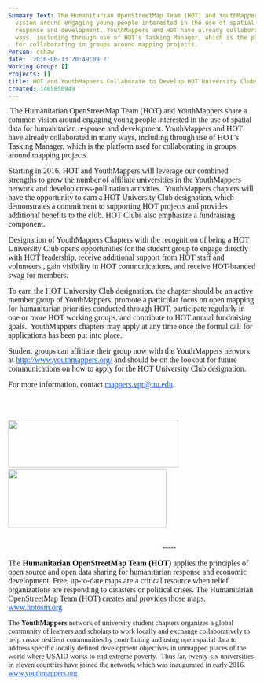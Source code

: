 ```yaml
---
Summary Text: The Humanitarian OpenStreetMap Team (HOT) and YouthMappers share a common
  vision around engaging young people interested in the use of spatial data for humanitarian
  response and development. YouthMappers and HOT have already collaborated in many
  ways, including through use of HOT’s Tasking Manager, which is the platform used
  for collaborating in groups around mapping projects.
Person: cshaw
date: '2016-06-13 20:49:09 Z'
Working Group: []
Projects: []
title: HOT and YouthMappers Collaborate to Develop HOT University Clubs
created: 1465850949
---
```

<p style="margin: 0in 0in 0pt;">&nbsp;<span style="font-family: 'Times New Roman',serif; mso-fareast-font-family: 'Times New Roman';"><font size="3">The Humanitarian OpenStreetMap Team (HOT) and YouthMappers share a common vision around engaging young people interested in the use of spatial data for humanitarian response and development. YouthMappers and HOT have already collaborated in many ways, including through use of HOT’s Tasking Manager, which is the platform used for collaborating in groups around mapping projects.</font></span></p><p><span style="font-family: 'Times New Roman',serif; mso-fareast-font-family: 'Times New Roman';"><font size="3">Starting in 2016, HOT and YouthMappers will leverage our combined strengths to grow the number of affiliate universities in the YouthMappers network and develop cross-pollination activities.<span style="mso-spacerun: yes;">&nbsp; </span>YouthMappers chapters will have the opportunity to earn a HOT University Club designation, which demonstrates a commitment to supporting HOT projects and provides additional benefits to the club. HOT Clubs also emphasize a fundraising component.</font></span></p><p><span style="font-family: 'Times New Roman',serif; mso-fareast-font-family: 'Times New Roman';"><font size="3">Designation of YouthMappers Chapters with the recognition of being a HOT University Club opens opportunities for the student group to engage directly with HOT leadership, receive additional support from HOT staff and volunteers,, gain visibility in HOT communications, and receive HOT-branded swag for members. </font></span></p><p style="margin: 0in 0in 0pt;"><span style="font-family: 'Times New Roman',serif; mso-fareast-font-family: 'Times New Roman';"><font size="3">To earn the HOT University Club designation, the chapter should be an active member group of YouthMappers, promote a particular focus on open mapping for humanitarian priorities conducted through HOT, participate regularly in one or more HOT working groups, and contribute to HOT annual fundraising goals.<span style="mso-spacerun: yes;">&nbsp; </span>YouthMappers chapters may apply at any time once the formal call for applications has been put into place. </font></span></p><p><span style="font-family: 'Times New Roman',serif; mso-fareast-font-family: 'Times New Roman';"><font size="3">Student groups can affiliate their group now with the YouthMappers network at </font></span><a href="http://www.youthmappers.org/"><span style="color: #1155cc; font-family: 'Times New Roman',serif; mso-fareast-font-family: 'Times New Roman';"><u><font size="3">http://www.youthmappers.org/</font></u></span></a><span style="font-family: 'Times New Roman',serif; mso-fareast-font-family: 'Times New Roman';"><font size="3"> and should be on the lookout for future communications on how to apply for the HOT University Club designation.</font></span></p><p><span style="font-family: 'Times New Roman',serif; mso-fareast-font-family: 'Times New Roman';"><font size="3">For more information, contact </font></span><a href="mailto:mappers.vpr@ttu.edu"><span style="color: #1155cc; font-family: 'Times New Roman',serif; mso-fareast-font-family: 'Times New Roman';"><u><font size="3">mappers.vpr@ttu.edu</font></u></span></a><span style="font-family: 'Times New Roman',serif; mso-fareast-font-family: 'Times New Roman';"><font size="3">.</font></span></p><p>&nbsp;</p><p style="margin: 0in 0in 0pt;"><font face="Arial" size="3">&nbsp;&nbsp;&nbsp;&nbsp;&nbsp;&nbsp;&nbsp;&nbsp;&nbsp;&nbsp;&nbsp;&nbsp;&nbsp;&nbsp;&nbsp;&nbsp;&nbsp;&nbsp;&nbsp;&nbsp;&nbsp;&nbsp;&nbsp;&nbsp;&nbsp;&nbsp;&nbsp;&nbsp;&nbsp;&nbsp;&nbsp;&nbsp;&nbsp;&nbsp;&nbsp;&nbsp;&nbsp;&nbsp;&nbsp;&nbsp;&nbsp;&nbsp;&nbsp;&nbsp;&nbsp;&nbsp;&nbsp;&nbsp;&nbsp;&nbsp;&nbsp;&nbsp;&nbsp;&nbsp;&nbsp;&nbsp;&nbsp;&nbsp;&nbsp;&nbsp;&nbsp;&nbsp;&nbsp;&nbsp;&nbsp;&nbsp;&nbsp;&nbsp;&nbsp;&nbsp;&nbsp;&nbsp;&nbsp;&nbsp;&nbsp;&nbsp;&nbsp;&nbsp;&nbsp;&nbsp;&nbsp;&nbsp;&nbsp;&nbsp;&nbsp;&nbsp;&nbsp;&nbsp;&nbsp;&nbsp;&nbsp;&nbsp;&nbsp;&nbsp;&nbsp;&nbsp;&nbsp;&nbsp;&nbsp;&nbsp;&nbsp;&nbsp;&nbsp;&nbsp;&nbsp;&nbsp;&nbsp;&nbsp;&nbsp;&nbsp;&nbsp;&nbsp;&nbsp;<img class="image-medium" style="width: 346px; height: 96px;" src="/sites/default/files/styles/medium/public/6dd283_d78721bf0291497db946d73eb8be26dc_0.jpg?itok=1HVfk7bi" alt="" height="47" width="220">&nbsp;&nbsp;&nbsp;&nbsp;&nbsp;&nbsp;&nbsp;&nbsp;&nbsp; &nbsp;<img class="image-medium" style="width: 322px; height: 119px;" src="/sites/default/files/styles/medium/public/Hot_logo_with_text_rgb%20%281%29_0.png?itok=Bc-X_81J" alt="" height="55" width="220"></font></p><p>&nbsp;&nbsp;&nbsp;&nbsp;&nbsp;&nbsp;&nbsp;&nbsp;&nbsp;&nbsp;&nbsp;&nbsp;&nbsp;&nbsp;&nbsp;&nbsp;&nbsp;&nbsp;&nbsp;&nbsp;&nbsp;&nbsp;&nbsp;&nbsp;&nbsp;&nbsp;&nbsp;&nbsp;&nbsp;&nbsp;&nbsp;&nbsp;&nbsp;&nbsp;&nbsp;&nbsp;&nbsp;&nbsp;&nbsp;&nbsp;&nbsp;&nbsp;&nbsp;&nbsp;&nbsp;&nbsp;&nbsp;&nbsp;&nbsp;&nbsp;&nbsp;&nbsp;&nbsp;&nbsp;&nbsp;&nbsp;&nbsp;&nbsp;&nbsp;&nbsp;&nbsp;&nbsp;&nbsp;&nbsp;&nbsp;&nbsp;&nbsp;&nbsp;&nbsp;&nbsp;&nbsp;&nbsp;&nbsp;&nbsp;&nbsp;&nbsp;&nbsp;&nbsp;&nbsp;&nbsp;&nbsp;&nbsp;&nbsp;&nbsp;&nbsp;&nbsp;&nbsp;&nbsp;&nbsp;&nbsp;&nbsp;&nbsp;&nbsp;&nbsp;&nbsp;&nbsp;&nbsp;&nbsp;&nbsp;&nbsp;&nbsp;&nbsp;&nbsp;&nbsp;&nbsp;&nbsp;&nbsp;&nbsp;&nbsp;&nbsp;&nbsp;&nbsp;&nbsp;&nbsp;&nbsp;&nbsp;&nbsp;&nbsp;&nbsp;&nbsp;&nbsp;&nbsp;&nbsp;&nbsp;&nbsp;&nbsp;&nbsp;&nbsp;&nbsp;&nbsp;&nbsp;&nbsp;&nbsp;&nbsp;&nbsp;&nbsp;&nbsp;&nbsp;&nbsp;&nbsp;&nbsp;&nbsp;&nbsp;&nbsp;&nbsp;&nbsp;&nbsp;&nbsp;&nbsp;&nbsp;&nbsp;&nbsp;&nbsp;&nbsp;&nbsp;&nbsp;&nbsp;&nbsp;&nbsp;&nbsp;&nbsp;&nbsp;&nbsp;&nbsp;&nbsp;&nbsp;&nbsp;&nbsp;&nbsp;&nbsp;&nbsp;&nbsp;&nbsp;&nbsp;&nbsp;&nbsp;&nbsp;&nbsp;&nbsp;&nbsp;&nbsp;&nbsp;&nbsp;&nbsp;&nbsp;&nbsp;&nbsp;&nbsp;&nbsp;&nbsp;&nbsp;&nbsp;&nbsp;&nbsp;&nbsp;&nbsp;&nbsp;&nbsp;&nbsp;&nbsp;&nbsp;&nbsp;&nbsp;&nbsp;&nbsp;&nbsp;&nbsp; <span style="font-family: 'Times New Roman',serif; mso-fareast-font-family: 'Times New Roman';"><font size="3">-----</font></span></p><p style="margin: 0in 0in 0pt;"><span style="background: white; font-family: 'Times New Roman',serif; mso-fareast-font-family: 'Times New Roman'; mso-highlight: white;"><font size="3">The <strong style="mso-bidi-font-weight: normal;">Humanitarian OpenStreetMap Team (HOT)</strong> applies the principles of open source and open data sharing for humanitarian response and economic development. Free, up-to-date maps are a critical resource when relief organizations are responding to disasters or political crises. The Humanitarian OpenStreetMap Team (HOT) creates and provides those maps. </font></span><a href="http://www.hotosm.org/"><span style="background: white; color: #1155cc; font-family: 'Times New Roman',serif; mso-fareast-font-family: 'Times New Roman'; mso-highlight: white;"><u><font size="3">www.hotosm.org</font></u></span></a></p><p><span style="line-height: 115%; font-family: 'Times New Roman',serif; font-size: 11pt; mso-fareast-font-family: 'Times New Roman'; mso-ansi-language: EN-US; mso-fareast-language: EN-US; mso-bidi-language: AR-SA;">The <strong style="mso-bidi-font-weight: normal;">YouthMappers</strong> network of university student chapters organizes a global community of learners and scholars to work locally and exchange collaboratively to help create resilient communities by contributing and using open spatial data to address specific locally defined development objectives in unmapped places of the world where USAID works to end extreme poverty.<span style="mso-spacerun: yes;">&nbsp; </span>Thus far, twenty-six universities in eleven countries have joined the network, which was inaugurated in early 2016. </span><span style="line-height: 115%; font-family: 'Arial',sans-serif; font-size: 11pt; mso-fareast-font-family: Arial; mso-ansi-language: EN-US; mso-fareast-language: EN-US; mso-bidi-language: AR-SA;"><a href="http://www.youthmappers.org/"><span style="color: #1155cc; font-family: 'Times New Roman',serif; mso-fareast-font-family: 'Times New Roman';"><u>www.youthmappers.org</u></span></a></span></p>
